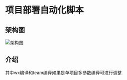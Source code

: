 # 项目部署自动化脚本

## 架构图

![架构图](http://p5m69ggo7.bkt.clouddn.com/deploy.png)

## 介绍

其中wx编译和team编译如果是单项目多参数编译可进行调整


